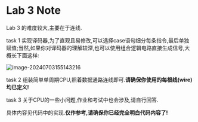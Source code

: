 # Lab 3 Note

Lab 3 的难度较大,主要在于连线.

task 1 实现译码器,为了直观且易修改,可以选择case语句细分每条指令,最后单独赋值;当然,如果你对译码器的理解较深,也可以使用组合逻辑电路直接生成信号,大概长下面这样:

![image-20240703155143216](C:\Users\29475\AppData\Roaming\Typora\typora-user-images\image-20240703155143216.png)

task 2 组装简单单周期CPU,照着数据通路连线即可.**请确保你使用的每根线(wire)均已定义!**

task 3 关于CPU的一些小问题,作业和考试中也会涉及,请自行回答.

具体内容见代码中的实现.**仅作参考,请确保你已经完全明白代码内容了!**